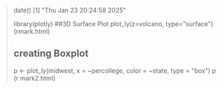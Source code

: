 
> date()
[1] "Thu Jan 23 20:24:58 2025"
> 
> library(plotly)
> ##3D Surface Plot
> plot_ly(z=volcano, type="surface")
(rmark.html)
> 
> ## creating Boxplot
> 
> p <- plot_ly(midwest, x = ~percollege, color = ~state, type = "box")
> p
(r mark2.html)
